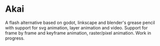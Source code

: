 # Akai
A flash alternative based on godot, linkscape and blender's grease pencil with support for svg animation, layer animation and video. Support for frame by frame and keyframe animation, raster/pixel animation. Work in progress.
